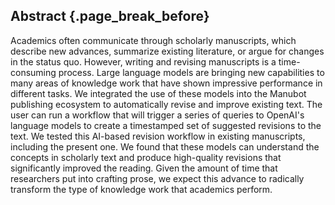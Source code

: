 ## Abstract {.page_break_before}

Academics often communicate through scholarly manuscripts, which describe new advances, summarize existing literature, or argue for changes in the status quo.
However, writing and revising manuscripts is a time-consuming process.
Large language models are bringing new capabilities to many areas of knowledge work that have shown impressive performance in different tasks.
We integrated the use of these models into the Manubot publishing ecosystem to automatically revise and improve existing text.
The user can run a workflow that will trigger a series of queries to OpenAI's language models to create a timestamped set of suggested revisions to the text.
We tested this AI-based revision workflow in existing manuscripts, including the present one.
We found that these models can understand the concepts in scholarly text and produce high-quality revisions that significantly improved the reading.
Given the amount of time that researchers put into crafting prose, we expect this advance to radically transform the type of knowledge work that academics perform.

